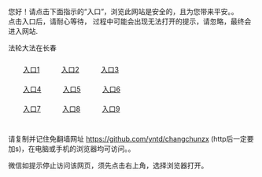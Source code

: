 您好！请点击下面指示的“入口”，浏览此网站是安全的，且为您带来平安。。 <br/>
点击入口后，请耐心等待， 过程中可能会出现无法打开的提示，请忽略，最终会进入网站. </br>

法轮大法在长春<br/>
<div style="padding:10px"><a style="margin:20px" target="_blank" href="https://d2dk6tlp9k0wq5.cloudfront.net/2Qpsp?wajivnk" id="ccLink1" rel="nofollow">入口1</a> <a target="_blank" style="margin:20px" href="https://d2wgrz0vtym51v.cloudfront.net/2Qpsp?ssqmix" id="ccLink2" rel="nofollow">入口2</a> <a style="margin:20px" target="_blank" href="https://dejjz8a0en8yg.cloudfront.net/2Qpsp?bhkzbwj" id="ccLink3" rel="nofollow">入口3</a></div>

<div style="padding:10px" ><a style="margin:20px" target="_blank" href="https://d2dk6tlp9k0wq5.cloudfront.net/2Qpsp?wajivnk" id="ccLink4" rel="nofollow">入口4</a> <a style="margin:20px" href="https://d2wgrz0vtym51v.cloudfront.net/2Qpsp?ssqmix" target="_blank" id="ccLink5" rel="nofollow">入口5</a> <a style="margin:20px" href="https://dejjz8a0en8yg.cloudfront.net/2Qpsp?bhkzbwj" target="_blank" id="ccLink6" rel="nofollow">入口6</a></div>

<div style="padding:10px"><a style="margin:20px" target="_blank" href="https://d2dk6tlp9k0wq5.cloudfront.net/2Qpsp?wajivnk" id="ccLink7" rel="nofollow">入口7</a> <a style="margin:20px" href="https://d2wgrz0vtym51v.cloudfront.net/2Qpsp?ssqmix" target="_blank" id="ccLink8" rel="nofollow">入口8</a> <a style="margin:20px" target="_blank" href="https://dejjz8a0en8yg.cloudfront.net/2Qpsp?bhkzbwj" id="ccLink9" rel="nofollow">入口9</a></div>

<br/>



请复制并记住免翻墙网址 https://github.com/yntd/changchunzx (http后一定要加s)，在电脑或手机的浏览器均可访问。。<br/>

微信如提示停止访问该网页，须先点击右上角，选择浏览器打开。
